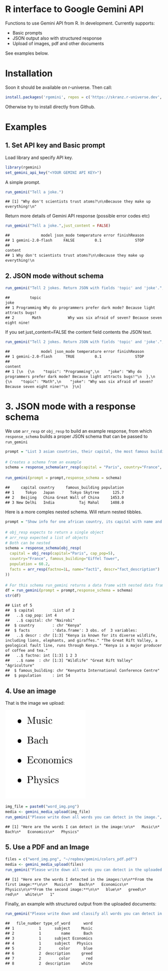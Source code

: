 # R interface to Google Gemini API

Functions to use Gemini API from R. In development. Currently supports:

- Basic prompts
- JSON output also with structured response
- Upload of images, pdf and other documents

See examples below.

# Installation

Soon it should be available on r-universe. Then call:

```r
install.packages('rgemini', repos = c('https://skranz.r-universe.dev', 'https://cloud.r-project.org'))
```

Otherwise try to install directly from Github.

# Examples


## 1. Set API key and Basic prompt


Load library and specify API key.

```r
library(rgemini)
set_gemini_api_key("<YOUR GEMINI API KEY>")
```

A simple prompt.

```r
run_gemini("Tell a joke.")
```

```
## [1] "Why don't scientists trust atoms?\n\nBecause they make up everything!\n"
```

Return more details of Gemini API response (possible error codes etc)


```r
run_gemini("Tell a joke.",just_content = FALSE)
```

```
##              model json_mode temperature error finishReason
## 1 gemini-2.0-flash     FALSE         0.1               STOP
##                                                                   content
## 1 Why don't scientists trust atoms?\n\nBecause they make up everything!\n
```


## 2. JSON mode without schema


```r
run_gemini("Tell 2 jokes. Return JSON with fields 'topic' and 'joke'.",json_mode = TRUE)
```

```
##         topic                                                              joke
## 1 Programming Why do programmers prefer dark mode? Because light attracts bugs!
## 2        Math            Why was six afraid of seven? Because seven eight nine!
```

If you set just_content=FALSE the content field contents the JSON text.

```r
run_gemini("Tell 2 jokes. Return JSON with fields 'topic' and 'joke'.",json_mode = TRUE,just_content = FALSE)
```

```
##              model json_mode temperature error finishReason
## 1 gemini-2.0-flash      TRUE         0.1               STOP
##                                                                                                                                                                                                                               content
## 1 [\n  {\n    "topic": "Programming",\n    "joke": "Why do programmers prefer dark mode? Because light attracts bugs!"\n  },\n  {\n    "topic": "Math",\n    "joke": "Why was six afraid of seven? Because seven eight nine!"\n  }\n]
```


# 3. JSON mode with a response schema

We use `arr_resp` or `obj_resp` to build an example response, from which `response_schema` builds a proper JSON schema that can be passed to `run_gemini`


```r
prompt = "List 3 asian countries, their capital, the most famous building and the countries' inhabitants in million."

# Creates a schema from an example
schema = response_schema(arr_resp(capital = "Paris", country="France", famous_building="Eiffel Tower", population = 60.1))

run_gemini(prompt = prompt,response_schema = schema)
```

```
##     capital country     famous_building population
## 1     Tokyo   Japan       Tokyo Skytree      125.7
## 2   Beijing   China Great Wall of China     1453.0
## 3 New Delhi   India           Taj Mahal     1408.0
```

Here is a more comples nested schema. Will return nested tibbles.


```r
prompt = "Show info for one african country, its capital with name and population in mio, the most famous building and inhabitants in million. Add three facts about the country."

# obj_resp expects to return a single object
# arr_resp expected a list of objects
# Both can be nested
schema = response_schema(obj_resp(
  capital = obj_resp(capital="Paris", cap_pop=5),
  country="France", famous_building="Eiffel Tower",
  population = 60.2,
  facts = arr_resp(factno=1L, name="fact1", descr="fact_description")
))

# For this schema run_gemini returns a data frame with nested data frames
df = run_gemini(prompt = prompt,response_schema = schema)
str(df)
```

```
## List of 5
##  $ capital        :List of 2
##   ..$ cap_pop: int 4
##   ..$ capital: chr "Nairobi"
##  $ country        : chr "Kenya"
##  $ facts          :'data.frame':	3 obs. of  3 variables:
##   ..$ descr : chr [1:3] "Kenya is known for its diverse wildlife, including lions, elephants, and giraffes." "The Great Rift Valley, a geological fault line, runs through Kenya." "Kenya is a major producer of coffee and tea."
##   ..$ factno: int [1:3] 1 2 3
##   ..$ name  : chr [1:3] "Wildlife" "Great Rift Valley" "Agriculture"
##  $ famous_building: chr "Kenyatta International Conference Centre"
##  $ population     : int 54
```


## 4. Use an image

That is the image we upload:

![image](docs/word_img.png)



```r
img_file = paste0("word_img.png")
media <- gemini_media_upload(img_file)
run_gemini("Please write down all words you can detect in the image.", media=media)
```

```
## [1] "Here are the words I can detect in the image:\n\n*   Music\n*   Bach\n*   Economics\n*   Physics"
```


## 5. Use a PDF and an Image


```r
files = c("word_img.png", "~/repbox/gemini/colors_pdf.pdf")
media <- gemini_media_upload(files)
run_gemini("Please write down all words you can detect in the uploaded pdf and image.", media=media)
```

```
## [1] "Here are the words I detected in the images:\n\n**From the first image:**\n\n*   Music\n*   Bach\n*   Economics\n*   Physics\n\n**From the second image:**\n\n*   blue\n*   greed\n*   red\n*   white\n*   1"
```

Finally, an example with structured output from the uploaded documents:

```r
run_gemini("Please write down and classify all words you can detect in the uploaded files.", media=media, response_schema = response_schema(arr_resp(file_number=1L, word="blue",type_of_word="")))
```

```
##   file_number type_of_word      word
## 1           1      subject     Music
## 2           1         name      Bach
## 3           1      subject Economics
## 4           1      subject   Physics
## 5           2        color      blue
## 6           2  description     greed
## 7           2        color       red
## 8           2  description     white
```

